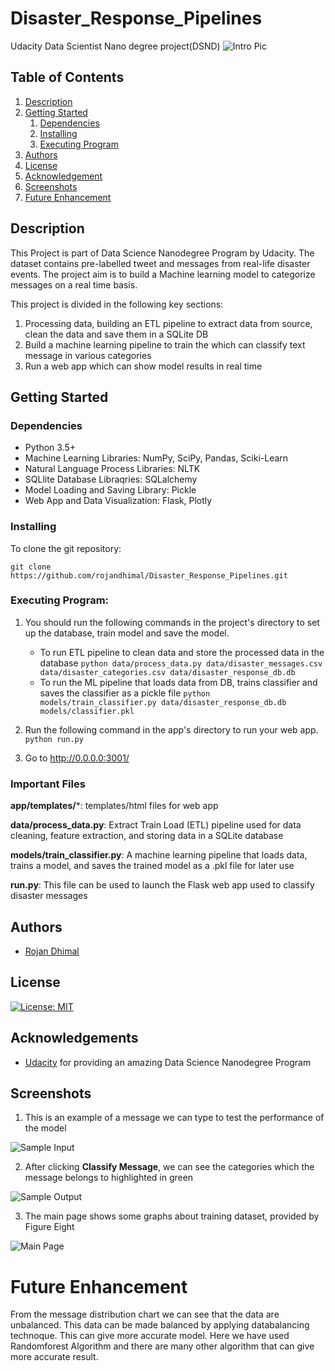# Disaster_Response_Pipelines
Udacity Data Scientist Nano degree project(DSND)
![Intro Pic](images/intro.PNG)


## Table of Contents
1. [Description](#description)
2. [Getting Started](#getting_started)
	1. [Dependencies](#dependencies)
	2. [Installing](#installation)
	3. [Executing Program](#execution)
3. [Authors](#authors)
4. [License](#license)
5. [Acknowledgement](#acknowledgement)
6. [Screenshots](#screenshots)
7. [Future Enhancement](#future_enhancement )

<a name="descripton"></a>
## Description

This Project is part of Data Science Nanodegree Program by Udacity. The dataset contains pre-labelled tweet and messages from real-life disaster events. The project aim is to build a Machine learning model to categorize messages on a real time basis. 

This project is divided in the following key sections:

1. Processing data, building an ETL pipeline to extract data from source, clean the data and save them in a SQLite DB
2. Build a machine learning pipeline to train the which can classify text message in various categories
3. Run a web app which can show model results in real time

<a name="getting_started"></a>
## Getting Started

<a name="dependencies"></a>
### Dependencies
* Python 3.5+
* Machine Learning Libraries: NumPy, SciPy, Pandas, Sciki-Learn
* Natural Language Process Libraries: NLTK
* SQLlite Database Libraqries: SQLalchemy
* Model Loading and Saving Library: Pickle
* Web App and Data Visualization: Flask, Plotly

<a name="installation"></a>
### Installing
To clone the git repository:
```
git clone https://github.com/rojandhimal/Disaster_Response_Pipelines.git
```
<a name="execution"></a>
### Executing Program:
1. You should run the following commands in the project's directory to set up the database, train model and save the model.

    - To run ETL pipeline to clean data and store the processed data in the database
        `python data/process_data.py data/disaster_messages.csv data/disaster_categories.csv data/disaster_response_db.db`
    - To run the ML pipeline that loads data from DB, trains classifier and saves the classifier as a pickle file
        `python models/train_classifier.py data/disaster_response_db.db models/classifier.pkl`

2. Run the following command in the app's directory to run your web app.
    `python run.py`

3. Go to http://0.0.0.0:3001/

<a name="importantfiles"></a>
### Important Files
**app/templates/***: templates/html files for web app

**data/process_data.py**: Extract Train Load (ETL) pipeline used for data cleaning, feature extraction, and storing data in a SQLite database

**models/train_classifier.py**: A machine learning pipeline that loads data, trains a model, and saves the trained model as a .pkl file for later use

**run.py**: This file can be used to launch the Flask web app used to classify disaster messages

<a name="authors"></a>
## Authors

* [Rojan Dhimal](https://github.com/rojandhimal)

<a name="license"></a>
## License
[![License: MIT](https://img.shields.io/badge/License-MIT-green.svg)](https://opensource.org/licenses/MIT)

<a name="acknowledgement"></a>
## Acknowledgements

* [Udacity](https://www.udacity.com/) for providing an amazing Data Science Nanodegree Program


<a name="screenshots"></a>
## Screenshots

1. This is an example of a message we can type to test the performance of the model

![Sample Input](images/input.PNG)

2. After clicking **Classify Message**, we can see the categories which the message belongs to highlighted in green

![Sample Output](images/output.png)

3. The main page shows some graphs about training dataset, provided by Figure Eight

![Main Page](images/full_web.png)


# Future Enhancement 
From the message distribution chart we can see that the data are unbalanced. This data can be made balanced by applying databalancing technoque. This can give more accurate model.
Here we have used Randomforest Algorithm and there are many other algorithm that can give more accurate result. 